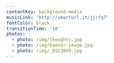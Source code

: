 ```yaml
---
contentKey: background-media
musicLink: 'http://smarturl.it/jjrfq7'
fontColor: black
transitionTime: '10'
photos:
  - photo: /img/thoughts.jpg
  - photo: /img/banner-image.jpg
  - photo: /img/_DSC3099.jpg
---
```


